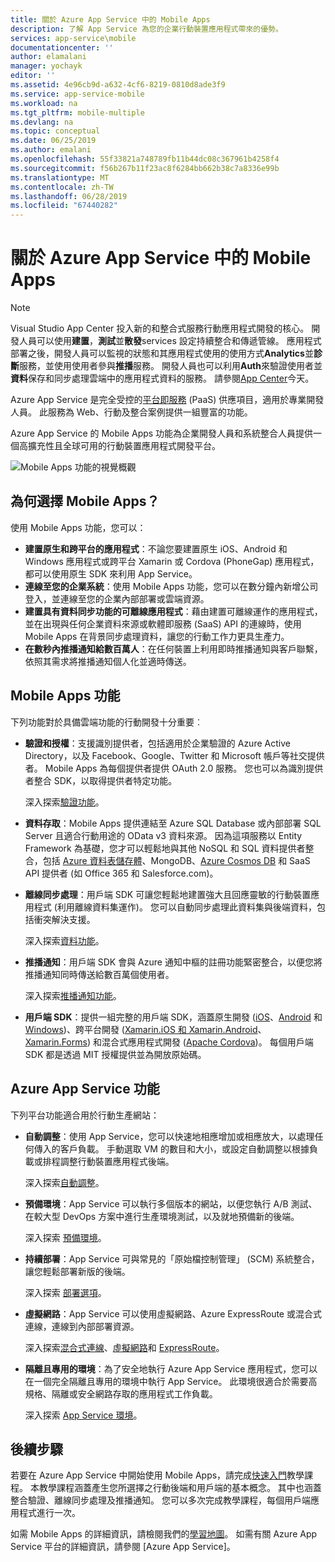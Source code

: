 ```yaml
---
title: 關於 Azure App Service 中的 Mobile Apps
description: 了解 App Service 為您的企業行動裝置應用程式帶來的優勢。
services: app-service\mobile
documentationcenter: ''
author: elamalani
manager: yochayk
editor: ''
ms.assetid: 4e96cb9d-a632-4cf6-8219-0810d8ade3f9
ms.service: app-service-mobile
ms.workload: na
ms.tgt_pltfrm: mobile-multiple
ms.devlang: na
ms.topic: conceptual
ms.date: 06/25/2019
ms.author: emalani
ms.openlocfilehash: 55f33821a748789fb11b44dc08c367961b4258f4
ms.sourcegitcommit: f56b267b11f23ac8f6284bb662b38c7a8336e99b
ms.translationtype: MT
ms.contentlocale: zh-TW
ms.lasthandoff: 06/28/2019
ms.locfileid: "67440282"
---
```

# <a name="getting-started"> </a>關於 Azure App Service 中的 Mobile Apps

> [!NOTE]
> Visual Studio App Center 投入新的和整合式服務行動應用程式開發的核心。 開發人員可以使用**建置**，**測試**並**散發**services 設定持續整合和傳遞管線。 應用程式部署之後，開發人員可以監視的狀態和其應用程式使用的使用方式**Analytics**並**診斷**服務，並使用使用者參與**推播**服務。 開發人員也可以利用**Auth**來驗證使用者並**資料**保存和同步處理雲端中的應用程式資料的服務。 請參閱[App Center](https://appcenter.ms/?utm_source=zumo&utm_campaign=app-service-mobile-value-prop)今天。
>

Azure App Service 是完全受控的[平台即服務](https://azure.microsoft.com/overview/what-is-paas/) (PaaS) 供應項目，適用於專業開發人員。 此服務為 Web、行動及整合案例提供一組豐富的功能。 

Azure App Service 的 Mobile Apps 功能為企業開發人員和系統整合人員提供一個高擴充性且全球可用的行動裝置應用程式開發平台。

![Mobile Apps 功能的視覺概觀](./media/app-service-mobile-value-prop/overview.png)

## <a name="why-mobile-apps"></a>為何選擇 Mobile Apps？
使用 Mobile Apps 功能，您可以：

* **建置原生和跨平台的應用程式**：不論您要建置原生 iOS、Android 和 Windows 應用程式或跨平台 Xamarin 或 Cordova (PhoneGap) 應用程式，都可以使用原生 SDK 來利用 App Service。
* **連線至您的企業系統**：使用 Mobile Apps 功能，您可以在數分鐘內新增公司登入，並連線至您的企業內部部署或雲端資源。
* **建置具有資料同步功能的可離線應用程式**：藉由建置可離線運作的應用程式，並在出現與任何企業資料來源或軟體即服務 (SaaS) API 的連線時，使用 Mobile Apps 在背景同步處理資料，讓您的行動工作力更具生產力。
* **在數秒內推播通知給數百萬人**：在任何裝置上利用即時推播通知與客戶聯繫，依照其需求將推播通知個人化並適時傳送。

## <a name="mobile-apps-features"></a>Mobile Apps 功能
下列功能對於具備雲端功能的行動開發十分重要︰

* **驗證和授權**：支援識別提供者，包括適用於企業驗證的 Azure Active Directory，以及 Facebook、Google、Twitter 和 Microsoft 帳戶等社交提供者。 Mobile Apps 為每個提供者提供 OAuth 2.0 服務。 您也可以為識別提供者整合 SDK，以取得提供者特定功能。

    深入探索[驗證功能]。

* **資料存取**：Mobile Apps 提供連結至 Azure SQL Database 或內部部署 SQL Server 且適合行動用途的 OData v3 資料來源。 因為這項服務以 Entity Framework 為基礎，您才可以輕鬆地與其他 NoSQL 和 SQL 資料提供者整合，包括 [Azure 資料表儲存體]、MongoDB、[Azure Cosmos DB] 和 SaaS API 提供者 (如 Office 365 和 Salesforce.com)。

* **離線同步處理**：用戶端 SDK 可讓您輕鬆地建置強大且回應靈敏的行動裝置應用程式 (利用離線資料集運作)。 您可以自動同步處理此資料集與後端資料，包括衝突解決支援。

  深入探索[資料功能]。

* **推播通知**：用戶端 SDK 會與 Azure 通知中樞的註冊功能緊密整合，以便您將推播通知同時傳送給數百萬個使用者。

  深入探索[推播通知功能]。

* **用戶端 SDK**：提供一組完整的用戶端 SDK，涵蓋原生開發 ([iOS]、[Android] 和 [Windows])、跨平台開發 ([Xamarin.iOS 和 Xamarin.Android]、[Xamarin.Forms]) 和混合式應用程式開發 ([Apache Cordova])。 每個用戶端 SDK 都是透過 MIT 授權提供並為開放原始碼。

## <a name="azure-app-service-features"></a>Azure App Service 功能
下列平台功能適合用於行動生產網站：

* **自動調整**：使用 App Service，您可以快速地相應增加或相應放大，以處理任何傳入的客戶負載。 手動選取 VM 的數目和大小，或設定自動調整以根據負載或排程調整行動裝置應用程式後端。

  深入探索[自動調整]。

* **預備環境**：App Service 可以執行多個版本的網站，以便您執行 A/B 測試、在較大型 DevOps 方案中進行生產環境測試，以及就地預備新的後端。

  深入探索 [預備環境]。

* **持續部署**：App Service 可與常見的「原始檔控制管理」  (SCM) 系統整合，讓您輕鬆部署新版的後端。

  深入探索 [部署選項](../app-service/deploy-local-git.md)。

* **虛擬網路**：App Service 可以使用虛擬網路、Azure ExpressRoute 或混合式連線，連線到內部部署資源。

  深入探索[混合式連線]、[虛擬網路]和 [ExpressRoute]。

* **隔離且專用的環境**：為了安全地執行 Azure App Service 應用程式，您可以在一個完全隔離且專用的環境中執行 App Service。 此環境很適合於需要高規格、隔離或安全網路存取的應用程式工作負載。

  深入探索 [App Service 環境]。

## <a name="next-steps"></a>後續步驟

若要在 Azure App Service 中開始使用 Mobile Apps，請完成[快速入門]教學課程。 本教學課程涵蓋產生您所選擇之行動後端和用戶端的基本概念。 其中也涵蓋整合驗證、離線同步處理及推播通知。 您可以多次完成教學課程，每個用戶端應用程式進行一次。

如需 Mobile Apps 的詳細資訊，請檢閱我們的[學習地圖]。
如需有關 Azure App Service 平台的詳細資訊，請參閱 [Azure App Service]。

<!-- URLs. -->
[Migrate your mobile service to App Service]: app-service-mobile-migrating-from-mobile-services.md
[快速入門]: app-service-mobile-ios-get-started.md
[Azure 資料表儲存體]:../cosmos-db/table-storage-how-to-use-dotnet.md
[Azure Cosmos DB]: ../cosmos-db/sql-api-get-started.md
[驗證功能]: ./app-service-mobile-auth.md
[資料功能]: ./app-service-mobile-offline-data-sync.md
[推播通知功能]: ../notification-hubs/notification-hubs-push-notification-overview.md
[iOS]: ./app-service-mobile-ios-how-to-use-client-library.md
[Android]: ./app-service-mobile-android-how-to-use-client-library.md
[Windows]: ./app-service-mobile-dotnet-how-to-use-client-library.md
[Xamarin.iOS 和 Xamarin.Android]: ./app-service-mobile-dotnet-how-to-use-client-library.md
[Xamarin.Forms]: ./app-service-mobile-xamarin-forms-get-started.md
[Apache Cordova]: ./app-service-mobile-cordova-how-to-use-client-library.md
[自動調整]: ../app-service/web-sites-scale.md
[預備環境]: ../app-service/deploy-staging-slots.md
[混合式連線]: ../biztalk-services/integration-hybrid-connection-overview.md
[虛擬網路]: ../app-service/web-sites-integrate-with-vnet.md
[ExpressRoute]: ../app-service/environment/app-service-app-service-environment-network-configuration-expressroute.md
[App Service 環境]: ../app-service/environment/intro.md
[學習地圖]: https://azure.microsoft.com/documentation/learning-paths/appservice-mobileapps/

